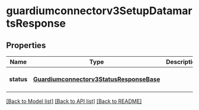 # guardiumconnectorv3SetupDatamartsResponse

## Properties
Name | Type | Description | Notes
------------ | ------------- | ------------- | -------------
**status** | [**Guardiumconnectorv3StatusResponseBase**](Guardiumconnectorv3StatusResponseBase.md) |  | [optional] [default to null]

[[Back to Model list]](../README.md#documentation-for-models) [[Back to API list]](../README.md#documentation-for-api-endpoints) [[Back to README]](../README.md)


